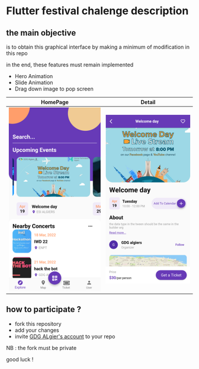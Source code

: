 # Flutter festival chalenge description 

## the main objective 
is to obtain this graphical interface by making a minimum of  modification in this repo


in the end, these features must remain implemented

- Hero Animation
- Slide Animation
- Drag down image to pop screen


HomePage             |  Detail
:-------------------------:|:-------------------------:
<img src="assets/1.PNG" alt="home" width="500"/>  |  <img src="assets/2.PNG" alt="Detail" width="500"/>

## how to participate ?
- fork this repository 
- add your changes
- invite [GDG ALgier's account](https://github.com/GDGAlgiers16) to your repo 


NB : the fork must be private


good luck !






